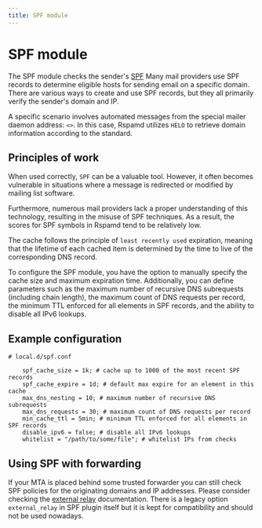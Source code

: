 ```yaml
---
title: SPF module
---
```


# SPF module

The SPF module checks the sender's [SPF](http://www.open-spf.org/) Many mail providers use SPF records to determine eligible hosts for sending email on a specific domain. There are various ways to create and use SPF records, but they all primarily verify the sender's domain and IP.

A specific scenario involves automated messages from the special mailer daemon address: `<>`. In this case, Rspamd utilizes `HELO` to retrieve domain information according to the standard.

## Principles of work

When used correctly, `SPF` can be a valuable tool. However, it often becomes vulnerable in situations where a message is redirected or modified by mailing list software.

Furthermore, numerous mail providers lack a proper understanding of this technology, resulting in the misuse of SPF techniques. As a result, the scores for SPF symbols in Rspamd tend to be relatively low.

The cache follows the principle of `least recently used` expiration, meaning that the lifetime of each cached item is determined by the time to live of the corresponding DNS record.

To configure the SPF module, you have the option to manually specify the cache size and maximum expiration time. Additionally, you can define parameters such as the maximum number of recursive DNS subrequests (including chain length), the maximum count of DNS requests per record, the minimum TTL enforced for all elements in SPF records, and the ability to disable all IPv6 lookups.

## Example configuration

~~~hcl
# local.d/spf.conf

	spf_cache_size = 1k; # cache up to 1000 of the most recent SPF records
	spf_cache_expire = 1d; # default max expire for an element in this cache
	max_dns_nesting = 10; # maximum number of recursive DNS subrequests
	max_dns_requests = 30; # maximum count of DNS requests per record
	min_cache_ttl = 5min; # minimum TTL enforced for all elements in SPF records
	disable_ipv6 = false; # disable all IPv6 lookups
	whitelist = "/path/to/some/file"; # whitelist IPs from checks
~~~

## Using SPF with forwarding

If your MTA is placed behind some trusted forwarder you can still check SPF policies for the originating domains and IP addresses. Please consider checking the [external relay](external_relay.html) documentation. There is a legacy option `external_relay` in SPF plugin itself but it is kept for compatibility and should not be used nowadays.
